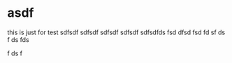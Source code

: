 # asdf
this is just for test
sdfsdf
sdfsdf
sdfsdf
sdfsdf
sdfsdfds
fsd
dfsd
fsd
fd
sf
ds
f
ds
fds

f
ds
f

